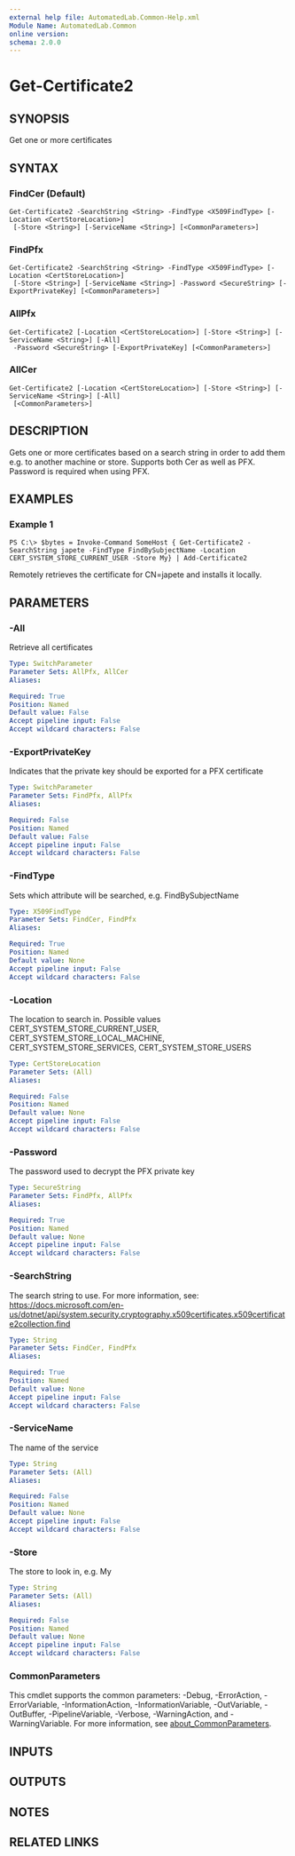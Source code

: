 ```yaml
---
external help file: AutomatedLab.Common-Help.xml
Module Name: AutomatedLab.Common
online version:
schema: 2.0.0
---
```


# Get-Certificate2

## SYNOPSIS
Get one or more certificates

## SYNTAX

### FindCer (Default)
```
Get-Certificate2 -SearchString <String> -FindType <X509FindType> [-Location <CertStoreLocation>]
 [-Store <String>] [-ServiceName <String>] [<CommonParameters>]
```

### FindPfx
```
Get-Certificate2 -SearchString <String> -FindType <X509FindType> [-Location <CertStoreLocation>]
 [-Store <String>] [-ServiceName <String>] -Password <SecureString> [-ExportPrivateKey] [<CommonParameters>]
```

### AllPfx
```
Get-Certificate2 [-Location <CertStoreLocation>] [-Store <String>] [-ServiceName <String>] [-All]
 -Password <SecureString> [-ExportPrivateKey] [<CommonParameters>]
```

### AllCer
```
Get-Certificate2 [-Location <CertStoreLocation>] [-Store <String>] [-ServiceName <String>] [-All]
 [<CommonParameters>]
```

## DESCRIPTION
Gets one or more certificates based on a search string in order to add them e.g.
to another machine or store.
Supports both Cer as well as PFX.
Password is required when using PFX.

## EXAMPLES

### Example 1
```
PS C:\> $bytes = Invoke-Command SomeHost { Get-Certificate2 -SearchString japete -FindType FindBySubjectName -Location CERT_SYSTEM_STORE_CURRENT_USER -Store My} | Add-Certificate2
```

Remotely retrieves the certificate for CN=japete and installs it locally.

## PARAMETERS

### -All
Retrieve all certificates

```yaml
Type: SwitchParameter
Parameter Sets: AllPfx, AllCer
Aliases:

Required: True
Position: Named
Default value: False
Accept pipeline input: False
Accept wildcard characters: False
```

### -ExportPrivateKey
Indicates that the private key should be exported for a PFX certificate

```yaml
Type: SwitchParameter
Parameter Sets: FindPfx, AllPfx
Aliases:

Required: False
Position: Named
Default value: False
Accept pipeline input: False
Accept wildcard characters: False
```

### -FindType
Sets which attribute will be searched, e.g.
FindBySubjectName

```yaml
Type: X509FindType
Parameter Sets: FindCer, FindPfx
Aliases:

Required: True
Position: Named
Default value: None
Accept pipeline input: False
Accept wildcard characters: False
```

### -Location
The location to search in.
Possible values CERT_SYSTEM_STORE_CURRENT_USER, CERT_SYSTEM_STORE_LOCAL_MACHINE, CERT_SYSTEM_STORE_SERVICES, CERT_SYSTEM_STORE_USERS

```yaml
Type: CertStoreLocation
Parameter Sets: (All)
Aliases:

Required: False
Position: Named
Default value: None
Accept pipeline input: False
Accept wildcard characters: False
```

### -Password
The password used to decrypt the PFX private key

```yaml
Type: SecureString
Parameter Sets: FindPfx, AllPfx
Aliases:

Required: True
Position: Named
Default value: None
Accept pipeline input: False
Accept wildcard characters: False
```

### -SearchString
The search string to use.
For more information, see: https://docs.microsoft.com/en-us/dotnet/api/system.security.cryptography.x509certificates.x509certificate2collection.find

```yaml
Type: String
Parameter Sets: FindCer, FindPfx
Aliases:

Required: True
Position: Named
Default value: None
Accept pipeline input: False
Accept wildcard characters: False
```

### -ServiceName
The name of the service

```yaml
Type: String
Parameter Sets: (All)
Aliases:

Required: False
Position: Named
Default value: None
Accept pipeline input: False
Accept wildcard characters: False
```

### -Store
The store to look in, e.g.
My

```yaml
Type: String
Parameter Sets: (All)
Aliases:

Required: False
Position: Named
Default value: None
Accept pipeline input: False
Accept wildcard characters: False
```

### CommonParameters
This cmdlet supports the common parameters: -Debug, -ErrorAction, -ErrorVariable, -InformationAction, -InformationVariable, -OutVariable, -OutBuffer, -PipelineVariable, -Verbose, -WarningAction, and -WarningVariable. For more information, see [about_CommonParameters](http://go.microsoft.com/fwlink/?LinkID=113216).

## INPUTS

## OUTPUTS

## NOTES

## RELATED LINKS
